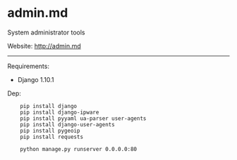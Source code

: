 # admin.md
System administrator tools

Website: http://admin.md

----

Requirements:
- Django 1.10.1


Dep:
```
    pip install django
    pip install django-ipware
    pip install pyyaml ua-parser user-agents
    pip install django-user-agents
    pip install pygeoip
    pip install requests
    
    python manage.py runserver 0.0.0.0:80
```
